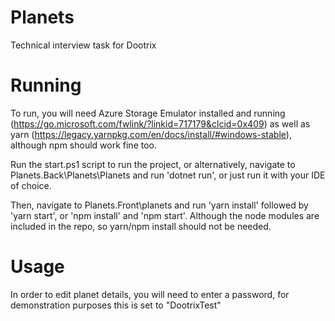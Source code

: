 # Planets
Technical interview task for Dootrix

# Running
To run, you will need Azure Storage Emulator installed and running (https://go.microsoft.com/fwlink/?linkid=717179&clcid=0x409) as well as yarn (https://legacy.yarnpkg.com/en/docs/install/#windows-stable), although npm should work fine too.

Run the start.ps1 script to run the project, or alternatively, navigate to Planets.Back\Planets\Planets and run 'dotnet run', or just run it with your IDE of choice.

Then, navigate to Planets.Front\planets and run 'yarn install' followed by 'yarn start', or 'npm install' and 'npm start'. Although the node modules are included in the repo, so yarn/npm install should not be needed.

# Usage
In order to edit planet details, you will need to enter a password, for demonstration purposes this is set to "DootrixTest"
